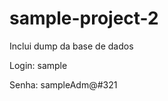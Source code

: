 # sample-project-2
<p>Inclui dump da base de dados</p>

<p>Login: sample</p>
<p>Senha: sampleAdm@#321</p>
